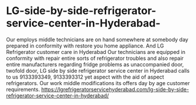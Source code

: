 # LG-side-by-side-refrigerator-service-center-in-Hyderabad-
Our employs middle technicians are on hand somewhere at somebody day prepared in conformity with restore you home appliance. And LG Refrigerator customer care in Hyderabad Our technicians are equipped in conformity with repair entire sorts of refrigerator troubles and also repair entire manufacturers regarding fridge problems as unaccompanied door, twofold door, LG side by side refrigerator service center in Hyderabad calls to us 9133393349, 9133393312 yet aspect with the aid of aspect refrigerators. Our work middle modifications its offers day by age customer requirements.   https://lgrefrigeratorservicehyderabad.com/lg-side-by-side-refrigerator-service-center-in-hyderabad/
